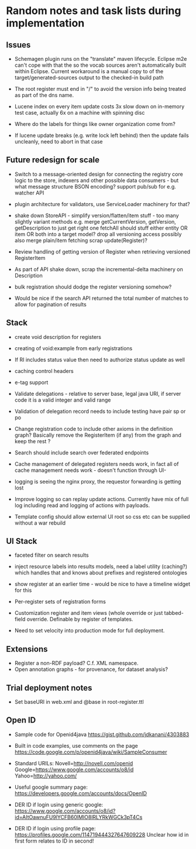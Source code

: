 # Random notes and task lists during implementation

## Issues

   * Schemagen plugin runs on the "translate" maven lifecycle. Eclipse m2e can't cope with that the so the vocab sources aren't automatically built within Eclipse. Current workaround is a manual copy to of the target/generated-sources output to the checked-in build path

   * The root register must end in "/" to avoid the version info being treated as part of the dns name.

   * Lucene index on every item update costs 3x slow down on in-memory test case, actually 6x on a machine with spinning disc

   * Where do the labels for things like owner organization come from?

   * If lucene update breaks (e.g. write lock left behind) then the update fails uncleanly, need to abort in that case

## Future redesign for scale

   * Switch to a message-oriented design for connecting the registry core logic to the store, indexers and other possible data consumers - but what message structure BSON encoding?
     support pub/sub for e.g. watcher API
   * plugin architecture for validators, use ServiceLoader machinery for that?

   * shake down StoreAPI - simplify version/flatten/item stuff - too many slightly variant methods
     e.g. merge getCurrentVersion, getVersion, getDescription to just get right one
     fetchAll should stuff either entity OR item OR both into a target model?
     drop all versioning access
     possibly also merge plain/item fetching
     scrap update(Register)?
   * Review handling of getting version of Register when retrieving versioned RegisterItem
   * As part of API shake down, scrap the incremental-delta machinery on Description


   * bulk registration should dodge the register versioning somehow?

   * Would be nice if the search API returned the total number of matches to allow for pagination of results

## Stack

   * create void description for registers
   * creating of void:example from early registrations
   * If RI includes status value then need to authorize status update as well
   * caching control headers
   * e-tag support

   * Validate delegations - relative to server base, legal java URI, if server code it is a valid integer and valid range
   * Validation of delegation record needs to include testing have pair sp or po

   * Change registration code to include other axioms in the definition graph? Basically remove the RegisterItem (if any) from the graph and keep the rest ?

   * Search should include search over federated endpoints

   * Cache management of delegated registers needs work, in fact all of cache management needs work - doesn't function through UI-

   * logging is seeing the nginx proxy, the requestor forwarding is getting lost

   * Improve logging so can replay update actions. Currently have mix of full log including read and logging of actions with payloads.

   * Template config should allow external UI root so css etc can be supplied without a war rebuild


## UI Stack

   * faceted filter on search results
   * inject resource labels into results models, need a label utility (caching?) which handles that and knows about prefixes and registered ontologies
   * show register at an earlier time - would be nice to have a timeline widget for this

   * Per-register sets of registration forms

   * Customization register and item views (whole override or just tabbed-field override. Definable by register of templates.

   * Need to set velocity into production mode for full deployment.

## Extensions

   * Register a non-RDF payload?  C.f. XML namespace.
   * Open annotation graphs - for provenance, for dataset analysis?

## Trial deployment notes

   * Set baseURI in web.xml and @base in root-register.ttl


## Open ID

   * Sample code for Openid4java   https://gist.github.com/jdkanani/4303883
   * Built in code examples, use comments on the page https://code.google.com/p/openid4java/wiki/SampleConsumer
   * Standard URILs: Novell=http://novell.com/openid Google=https://www.google.com/accounts/o8/id Yahoo=http://yahoo.com/
   * Useful google summary page: https://developers.google.com/accounts/docs/OpenID

   * DER ID if login using generic google:   https://www.google.com/accounts/o8/id?id=AItOawnuFU9lYCFB60lMIO8lRLYRkWGCk3pT4Cs
   * DER ID if login using profile page:  https://profiles.google.com/114719444327647609228
     Unclear how id in first form relates to ID in second!


